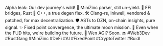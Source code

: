 Alpha leak: Our dev journey's wild! 🚀 MiniZinc parser, still un-yield. 🤯 FFI bridges, Rust 🤝 C++, a true degen flex. 🛠️ Clang-rs, Inkwell, vendored & patched, for max decentralization. 🛡️ ASTs to DZN, on-chain insights, pure signal. ✨ Fixed point convergence, the ultimate moon mission. 🌌 Even when the FUD hits, we're building the future. 💎 Wen AGI? Soon. 🔜 #Web3Dev #RustGang #MiniZinc #DeFi #AI #FixedPoint #CryptoTwitter #Buidl
